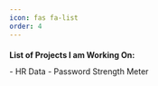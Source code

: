 ```yaml
---
icon: fas fa-list
order: 4
---
```

<h2 style="font-size: 14px;">List of Projects I am Working On:</h2>
- HR Data  
- Password Strength Meter 
